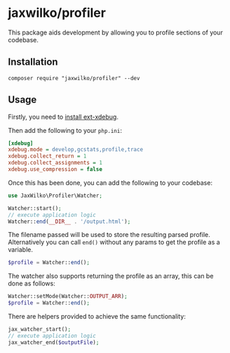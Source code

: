 # jaxwilko/profiler

This package aids development by allowing you to profile sections of your codebase.

## Installation

```shell
composer require "jaxwilko/profiler" --dev
```

## Usage

Firstly, you need to [install ext-xdebug](https://xdebug.org/docs/install).

Then add the following to your `php.ini`:

```ini
[xdebug]
xdebug.mode = develop,gcstats,profile,trace
xdebug.collect_return = 1
xdebug.collect_assignments = 1
xdebug.use_compression = false
```

Once this has been done, you can add the following to your codebase:

```php
use JaxWilko\Profiler\Watcher;

Watcher::start();
// execute application logic
Watcher::end(__DIR__ . '/output.html');
```
The filename passed will be used to store the resulting parsed profile. Alternatively you can call `end()`
without any params to get the profile as a variable.
```php
$profile = Watcher::end();
```
The watcher also supports returning the profile as an array, this can be done as follows:
```php
Watcher::setMode(Watcher::OUTPUT_ARR);
$profile = Watcher::end();
```
There are helpers provided to achieve the same functionality:
```php
jax_watcher_start();
// execute application logic
jax_watcher_end($outputFile);
```
